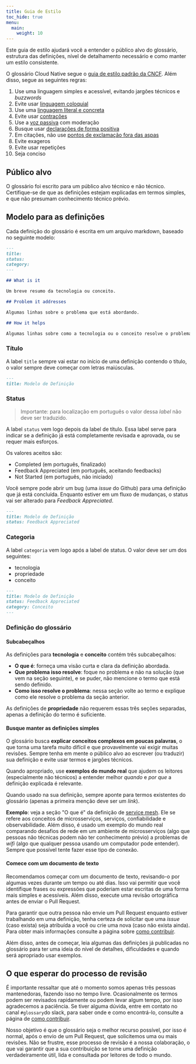 ```yaml
---
title: Guia de Estilo
toc_hide: true
menu:
  main:
    weight: 10
---
```


Este guia de estilo ajudará você a entender o público alvo do glossário, estrutura das definições, nível de detalhamento necessário e como manter um estilo consistente.

O glossário Cloud Native segue o [guia de estilo padrão da CNCF](https://github.com/cncf/foundation/blob/master/style-guide.md). Além disso, segue as seguintes regras:

1. Use uma linguagem simples e acessível, evitando jargões técnicos e *buzzwords*
2. Evite usar [linguagem coloquial](https://pt.wikipedia.org/wiki/Linguagem_coloquial)
3. Use uma [linguagem literal e concreta](http://guidetogrammar.org/grammar/composition/abstract.htm)
4. Evite usar [contrações](https://en.wikipedia.org/wiki/Contraction_(grammar))
5. Use a [voz passiva]((https://www.ef.com/ca/english-resources/english-grammar/passive-voice/)) com moderação
6. Busque usar [declarações de forma positiva](https://examples.yourdictionary.com/positive-sentence-examples.html) 
7. Em citações, não use [pontos de exclamação fora das aspas](https://www.grammarly.com/blog/exclamation-mark/)
8. Evite exageros
9. Evite usar repetições
10. Seja conciso

## Público alvo

O glossário foi escrito para um público alvo técnico e não técnico. Certifique-se de que as definições estejam explicadas em termos simples, e que não presumam conhecimento técnico prévio. 

## Modelo para as definições

Cada definição do glossário é escrita em um arquivo markdown, baseado no seguinte modelo:

```md
---
title: 
status: 
category: 
---

## What is it

Um breve resumo da tecnologia ou conceito.

## Problem it addresses

Algumas linhas sobre o problema que está abordando.

## How it helps

Algumas linhas sobre como a tecnologia ou o conceito resolve o problema abordado.
```

### Título

A label `title` sempre vai estar no início de uma definição contendo o título, o valor sempre deve começar com letras maiúsculas.

```md
---
title: Modelo de Definição
```

### Status

> Importante: para localização em português o valor dessa *label* não deve ser traduzido.

A label `status` vem logo depois da label de título. Essa label serve para indicar se a definição já está completamente revisada e aprovada, ou se requer mais esforços.


Os valores aceitos são:
- Completed (em português, finalizado)
- Feedback Appreciated  (em português, aceitando feedbacks)
- Not Started (em português, não iniciado)

Você sempre pode abrir um bug (uma *issue* do Github) para uma definição que já está concluída. Enquanto estiver em um fluxo de mudanças, o status vai ser alterado para *Feedback Appreciated*.

```md
---
title: Modelo de Definição
status: Feedback Appreciated
```

### Categoria

A label `categoria` vem logo após a label de status. O valor deve ser um dos seguintes:

- tecnologia
- propriedade
- conceito

```md
---
title: Modelo de Definição
status: Feedback Appreciated
category: Conceito
---
```

### Definição do glossário

#### Subcabeçalhos
As definições para **tecnologia** e **conceito** contém três subcabeçalhos:

- **O que é**: forneça uma visão curta e clara da definição abordada.
- **Que problema isso resolve**: foque no problema e não na solução (que vem na seção seguinte), e se puder, não mencione o termo que está sendo definido.
- **Como isso resolve o problema**: nessa seção volte ao termo e explique como ele resolve o problema da seção anterior.

As definições de **propriedade** não requerem essas três seções separadas, apenas a definição do termo é suficiente.

#### Busque manter as definições simples

O glossário busca **explicar conceitos complexos em poucas palavras**, o que torna uma tarefa muito difícil e que provavelmente vai exigir muitas revisões. Sempre tenha em mente o público alvo ao escrever (ou traduzir) sua definição e evite usar termos e jargões técnicos.

Quando apropriado, use **exemplos do mundo real** que ajudem os leitores (especialmente não técnicos) a entender melhor *quando* e *por que* a definição explicada é relevante.

Quando usado na sua definição, sempre aponte para termos existentes do glossário (apenas a primeira menção deve ser um *link*).

**Exemplo**: veja a seção "O que é" da definição de [service mesh](https://glossary.cncf.io/service_mesh/). Ele se refere aos conceitos de microsserviços, serviços, confiabilidade e observabilidade. Além disso, é usado um exemplo do mundo real comparando desafios de rede em um ambiente de microsserviços (algo que pessoas não técnicas podem não ter conhecimento prévio) a problemas de *wifi* (algo que qualquer pessoa usando um computador pode entender). Sempre que possível tente fazer esse tipo de conexão. 

#### Comece com um documento de texto

Recomendamos começar com um documento de texto, revisando-o por algumas vezes durante um tempo ou até dias. Isso vai permitir que você identifique frases ou expressões que poderiam estar escritas de uma forma mais simples e acessíveis. Além disso, execute uma revisão ortográfica antes de enviar o Pull Request.

Para garantir que outra pessoa não envie um Pull Request enquanto estiver trabalhando em uma definição, tenha certeza de solicitar que uma *issue* (caso exista) seja atribuída a você ou crie uma nova (caso não exista ainda). Para obter mais informações consulte a página sobre [como contribuir](https://glossary.cncf.io/contribute/).

Além disso, antes de começar, leia algumas das definições já publicadas no glossário para ter uma ideia do nível de detalhes, dificuldades e quando será apropriado usar exemplos.

## O que esperar do processo de revisão

É importante ressaltar que até o momento somos apenas três pessoas mantenedoras, fazendo isso no tempo livre. Ocasionalmente os termos podem ser revisados rapidamente ou podem levar algum tempo, por isso agradecemos a paciência. Se tiver alguma dúvida, entre em contato no canal `#glossary`do slack, para saber onde e como encontrá-lo, consulte a página de [como contribuir](https://glossary.cncf.io/contribute/).

Nosso objetivo é que o glossário seja o melhor recurso possível, por isso é normal, após o envio de um Pull Request, que solicitemos uma ou mais revisões. Não se frustre, esse processo de revisão é a nossa colaboração, o que vai garantir que a sua contribuição se torne uma definição verdadeiramente útil, lida e consultada por leitores de todo o mundo. 
